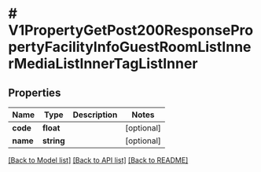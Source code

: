 # # V1PropertyGetPost200ResponsePropertyFacilityInfoGuestRoomListInnerMediaListInnerTagListInner

## Properties

Name | Type | Description | Notes
------------ | ------------- | ------------- | -------------
**code** | **float** |  | [optional]
**name** | **string** |  | [optional]

[[Back to Model list]](../../README.md#models) [[Back to API list]](../../README.md#endpoints) [[Back to README]](../../README.md)
